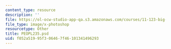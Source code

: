 ```yaml
---
content_type: resource
description: ''
file: https://ol-ocw-studio-app-qa.s3.amazonaws.com/courses/11-123-big-plans-and-mega-urban-landscapes-spring-2014/f052a51995f306467f46101341496293_PEOPL235.psd
file_type: image/x-photoshop
resourcetype: Other
title: PEOPL235.psd
uid: f052a519-95f3-0646-7f46-101341496293
---
```

